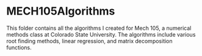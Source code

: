 # MECH105Algorithms
This folder contains all the algorithms I created for Mech 105, a numerical methods class at Colorado State University. The algorithms include various root finding methods, linear regression, and matrix decomposition functions.
